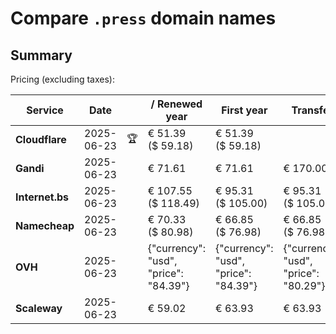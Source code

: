 # Compare `.press` domain names

## Summary

Pricing (excluding taxes):

| Service | Date |  | / Renewed year | First year | Transfer | Restoration |
|--|--|--|--|--|--|--|
| **Cloudflare** | 2025-06-23 | 🏆 | € 51.39<br>($ 59.18) | € 51.39<br>($ 59.18) |  |  |
| **Gandi** | 2025-06-23 |  | € 71.61 | € 71.61 | € 170.00 | € 144.35 |
| **Internet.bs** | 2025-06-23 |  | € 107.55<br>($ 118.49) | € 95.31<br>($ 105.00) | € 95.31<br>($ 105.00) | € 216.49<br>($ 238.49) |
| **Namecheap** | 2025-06-23 |  | € 70.33<br>($ 80.98) | € 66.85<br>($ 76.98) | € 66.85<br>($ 76.98) |  |
| **OVH** | 2025-06-23 |  | {"currency": "usd", "price": "84.39"} | {"currency": "usd", "price": "84.39"} | {"currency": "usd", "price": "80.29"} |  |
| **Scaleway** | 2025-06-23 |  | € 59.02 | € 63.93 | € 63.93 | € 87.26 |
